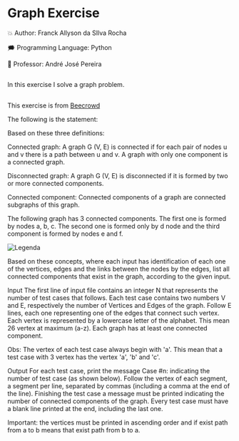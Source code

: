 # Graph Exercise

💥 Author: Franck Allyson da SIlva Rocha  

🗯️ Programming Language: Python 

💫 Professor: André José Pereira
##
In this exercise I solve a graph problem. 
##
This exercise is from [Beecrowd](beecrowd.com.br)

The following is the statement:

Based on these three definitions:

Connected graph: A graph G (V, E) is connected if for each pair of nodes u and v there is a path between u and v. A graph with only one component is a connected graph.

Disconnected graph: A graph G (V, E) is disconnected if it is formed by two or more connected components.

Connected component: Connected components of a graph are connected subgraphs of this graph.

The following graph has 3 connected components. The first one is formed by nodes a, b, c. The second one is formed only by d node and the third component is formed by nodes e and f.

![Legenda](https://resources.beecrowd.com.br/gallery/images/problems/UOJ_1082.jpg)


Based on these concepts, where each input has identification of each one of the vertices, edges and the links between the nodes by the edges, list all connected components that exist in the graph, according to the given input.

Input
The first line of input file contains an integer N that represents the number of test cases that follows. Each test case contains two numbers V and E, respectively the number of Vertices and Edges of the graph. Follow E lines, each one representing one of the edges that connect such vertex. Each vertex is represented by a lowercase letter of the alphabet. This mean 26 vertex at maximum (a-z). Each graph has at least one connected component.

Obs: The vertex of each test case always begin with 'a'. This mean that a test case with 3 vertex has the vertex 'a', 'b' and 'c'.

Output
For each test case, print the message Case #n: indicating the number of test case (as shown below). Follow the vertex of each segment, a segment per line, separated by commas (including a comma at the end of the line). Finishing the test case a message must be printed indicating the number of connected components of the graph. Every test case must have a blank line printed at the end, including the last one.


Important: the vertices must be printed in ascending order and if exist path from a to b means that exist path from b to a.

